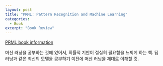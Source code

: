 ```yaml
---
layout: post
title: "PRML: Pattern Recognition and Machine Learning"
categories:
  - Book
excerpt: "Book Review"
---
```


[PRML book information](//www.microsoft.com/en-us/research/people/cmbishop/#prml-bookr)

머신 러닝을 공부하는 것에 있어서, 확률적 기반이 절실히 필요함을 느끼게 하는 책.
딥러닝과 같은 최신의 모델을 공부하기 이전에 머신 러닝을 제대로 이해할 것.
